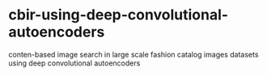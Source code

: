 # cbir-using-deep-convolutional-autoencoders
conten-based image search in large scale fashion catalog images datasets using deep convolutional autoencoders
